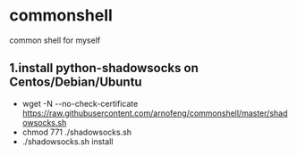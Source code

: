 # commonshell
common shell for myself
## 1.install python-shadowsocks on Centos/Debian/Ubuntu
* wget -N --no-check-certificate https://raw.githubusercontent.com/arnofeng/commonshell/master/shadowsocks.sh
* chmod 771 ./shadowsocks.sh
* ./shadowsocks.sh install
